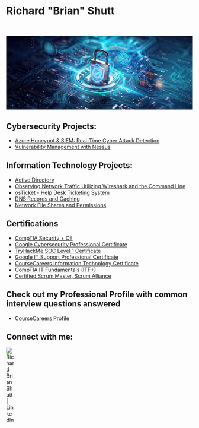 <h1>Richard "Brian" Shutt </h1> <br/>


![](https://github.com/rbrianshutt/rbrianshutt/blob/main/cybersecurity-grid.jpg)

<h2>Cybersecurity Projects:</h2>

- [Azure Honeypot & SIEM: Real-Time Cyber Attack Detection](https://github.com/rbrianshutt/azure_honeypot_live_cyber_attack) 
- [Vulnerability Management with Nessus](https://github.com/rbrianshutt/nessus)

<h2>Information Technology Projects:</h2>

- [Active Directory](https://github.com/rbrianshutt/active_directory/blob/main/README.md) 
- [Observing Network Traffic Utilizing Wireshark and the Command Line](https://github.com/rbrianshutt/network_activities_azure_vm/blob/main/README.md)
- [osTicket - Help Desk Ticketing System](https://github.com/rbrianshutt/osticket/blob/main/README.md)
- [DNS Records and Caching](https://github.com/rbrianshutt/dns/blob/main/README.md)
- [Network File Shares and Permissions](https://github.com/rbrianshutt/network_file_shares_and_permissions/blob/main/README.md)

<h2>Certifications</h2>

- [CompTIA Security + CE](https://github.com/rbrianshutt/rbrianshutt/blob/main/CompTIA%20Security%2B%20ce%20certificate.pdf)
- [Google Cybersecurity Professional Certificate](https://github.com/rbrianshutt/rbrianshutt/blob/main/GoogleCybersecurityCertificate_Badge20241012-7-ff24xl.pdf)
- [TryHackMe SOC Level 1 Certificate](https://github.com/rbrianshutt/rbrianshutt/blob/main/THM%20SOC%20Level%201.pdf)
- [Google IT Support Professional Certificate](https://github.com/rbrianshutt/rbrianshutt/blob/main/Google%20IT%20Support%20Professional%20Certificate.pdf)
- [CourseCareers Information Technology Certificate](https://github.com/rbrianshutt/rbrianshutt/blob/main/CourseCareersCertificate%20.jpeg)
- [CompTIA IT Fundamentals (ITF+)](https://github.com/rbrianshutt/rbrianshutt/blob/main/CompTIA%20IT%20Fundamentals%20(ITF%2B)%20Certification%20certificate.pdf)
- [Certified Scrum Master, Scrum Alliance](https://github.com/rbrianshutt/rbrianshutt/blob/main/Richard%20Brian%20Shutt-ScrumAlliance_CSM_Certificate.pdf)

<h2>Check out my Professional Profile with common interview questions answered</h2>

- [CourseCareers Profile](https://profile.coursecareers.com/it/richard.shutt)

<h2>Connect with me:</h2>

[<img align="left" alt="Richard Brian Shutt | LinkedIn" width="22px" src="https://cdn.jsdelivr.net/npm/simple-icons@v3/icons/linkedin.svg" />][linkedin]



[linkedin]: https://www.linkedin.com/in/richard-brian-shutt-28bb16177/


